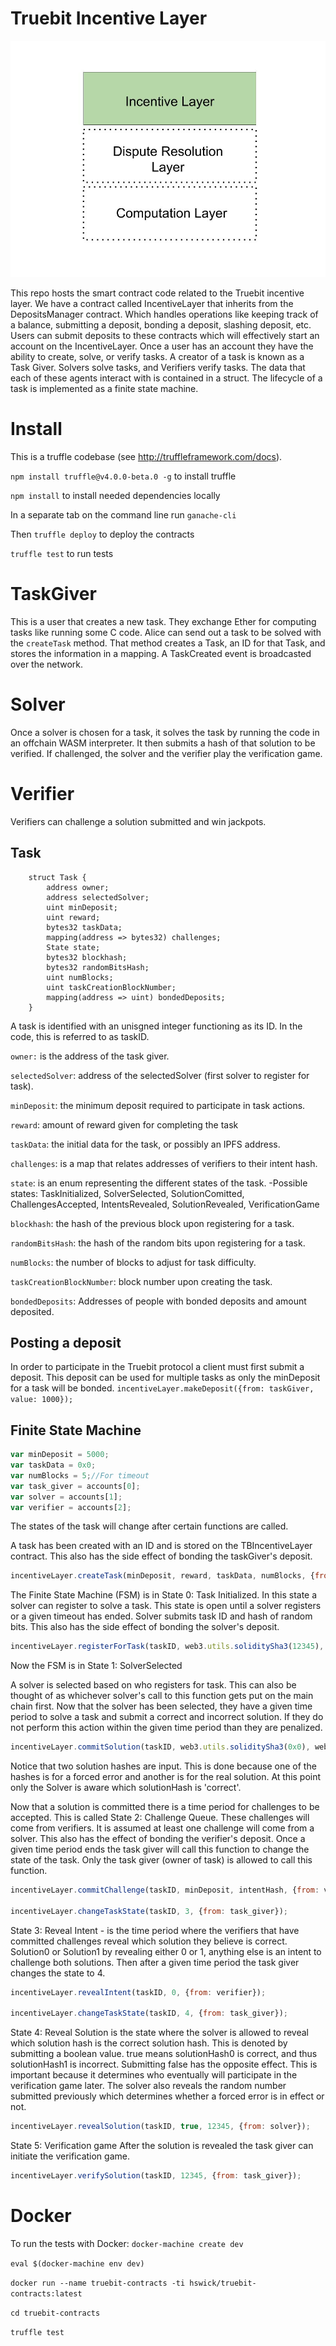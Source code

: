 # Truebit Incentive Layer

<p align="center">
  <img src="./Incentive Layer.jpg"/>
</p>

This repo hosts the smart contract code related to the Truebit incentive layer. We have a contract called IncentiveLayer that inherits from the DepositsManager contract. Which handles operations like keeping track of a balance, submitting a deposit, bonding a deposit, slashing deposit, etc.  Users can submit deposits to these contracts which will effectively start an account on the IncentiveLayer. Once a user has an account they have the ability to create, solve, or verify tasks. A creator of a task is known as a Task Giver. Solvers solve tasks, and Verifiers verify tasks. The data that each of these agents interact with is contained in a struct. The lifecycle of a task is implemented as a finite state machine.

# Install
This is a truffle codebase (see http://truffleframework.com/docs).

`npm install truffle@v4.0.0-beta.0 -g` to install truffle

`npm install` to install needed dependencies locally

In a separate tab on the command line run `ganache-cli`

Then `truffle deploy` to deploy the contracts

`truffle test` to run tests

# TaskGiver
This is a user that creates a new task. They exchange Ether for computing tasks like running some C code. Alice can send out a task to be solved with the `createTask` method. That method creates a Task, an ID for that Task, and stores the information in a mapping. A TaskCreated event is broadcasted over the network.

# Solver
Once a solver is chosen for a task, it solves the task by running the code in an offchain WASM interpreter. It then submits a hash of that solution to be verified. If challenged, the solver and the verifier play the verification game.

# Verifier
Verifiers can challenge a solution submitted and win jackpots.

## Task
```
	struct Task {
		address owner;
		address selectedSolver;
		uint minDeposit;
		uint reward;
		bytes32 taskData;
		mapping(address => bytes32) challenges;
		State state;
		bytes32 blockhash;
		bytes32 randomBitsHash;
		uint numBlocks;
		uint taskCreationBlockNumber;
    	mapping(address => uint) bondedDeposits;
	}
```

A task is identified with an unisgned integer functioning as its ID. In the code, this is referred to as taskID.

`owner:` is the address of the task giver.

`selectedSolver`: address of the selectedSolver (first solver to register for task).

`minDeposit`: the minimum deposit required to participate in task actions.

`reward`: amount of reward given for completing the task

`taskData`: the initial data for the task, or possibly an IPFS address.

`challenges`: is a map that relates addresses of verifiers to their intent hash.

`state`: is an enum representing the different states of the task.
-Possible states: TaskInitialized, SolverSelected, SolutionComitted, ChallengesAccepted, IntentsRevealed, SolutionRevealed, VerificationGame

`blockhash`: the hash of the previous block upon registering for a task.

`randomBitsHash`: the hash of the random bits upon registering for a task.

`numBlocks`: the number of blocks to adjust for task difficulty.

`taskCreationBlockNumber`: block number upon creating the task.

`bondedDeposits`: Addresses of people with bonded deposits and amount deposited.

## Posting a deposit

In order to participate in the Truebit protocol a client must first submit a deposit. This deposit can be used for multiple tasks as only the minDeposit for a task will be bonded.
`incentiveLayer.makeDeposit({from: taskGiver, value: 1000});`

## Finite State Machine

```javascript
var minDeposit = 5000;
var taskData = 0x0;
var numBlocks = 5;//For timeout
var task_giver = accounts[0];
var solver = accounts[1];
var verifier = accounts[2];
```

The states of the task will change after certain functions are called.

A task has been created with an ID and is stored on the TBIncentiveLayer contract. This also has the side effect of bonding the taskGiver's deposit.
```javascript
incentiveLayer.createTask(minDeposit, reward, taskData, numBlocks, {from: task_giver});
```

The Finite State Machine (FSM) is in State 0: Task Initialized. In this state a solver can register to solve a task. This state is open until a solver registers or a given timeout has ended. Solver submits task ID and hash of random bits. This also has the side effect of bonding the solver's deposit.

```javascript
incentiveLayer.registerForTask(taskID, web3.utils.soliditySha3(12345), {from: solver});
```

Now the FSM is in State 1: SolverSelected

A solver is selected based on who registers for task. This can also be thought of as whichever solver's call to this function gets put on the main chain first. Now that the solver has been selected, they have a given time period to solve a task and submit a correct and incorrect solution. If they do not perform this action within the given time period than they are penalized.

```javascript
incentiveLayer.commitSolution(taskID, web3.utils.soliditySha3(0x0), web3.utils.soliditySha3(0x12345), {from: solver});
```

Notice that two solution hashes are input. This is done because one of the hashes is for a forced error and another is for the real solution. At this point only the Solver is aware which solutionHash is 'correct'.

Now that a solution is committed there is a time period for challenges to be accepted. This is called State 2: Challenge Queue. These challenges will come from verifiers. It is assumed at least one challenge will come from a solver. This also has the effect of bonding the verifier's deposit. Once a given time period ends the task giver will call this function to change the state of the task. Only the task giver (owner of task) is allowed to call this function.

```javascript
incentiveLayer.commitChallenge(taskID, minDeposit, intentHash, {from: verifier});

incentiveLayer.changeTaskState(taskID, 3, {from: task_giver});
```

State 3: Reveal Intent - is the time period where the verifiers that have committed challenges reveal which solution they believe is correct. Solution0 or Solution1 by revealing either 0 or 1, anything else is an intent to challenge both solutions. Then after a given time period the task giver changes the state to 4.

```javascript
incentiveLayer.revealIntent(taskID, 0, {from: verifier});

incentiveLayer.changeTaskState(taskID, 4, {from: task_giver});
```

State 4: Reveal Solution is the state where the solver is allowed to reveal which solution hash is the correct solution hash. This is denoted by submitting a boolean value. true means solutionHash0 is correct, and thus solutionHash1 is incorrect. Submitting false has the opposite effect. This is important because it determines who eventually will participate in the verification game later. The solver also reveals the random number submitted previously which determines whether a forced error is in effect or not.

```javascript
incentiveLayer.revealSolution(taskID, true, 12345, {from: solver});
```

State 5: Verification game
After the solution is revealed the task giver can initiate the verification game.

```javascript
incentiveLayer.verifySolution(taskID, 12345, {from: task_giver});
```

# Docker
To run the tests with Docker:
`docker-machine create dev`

`eval $(docker-machine env dev)`

`docker run --name truebit-contracts -ti hswick/truebit-contracts:latest`

`cd truebit-contracts`

`truffle test`
